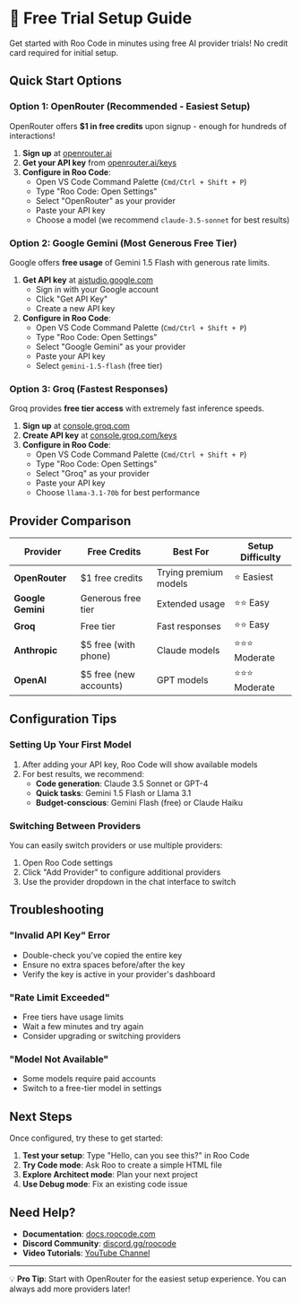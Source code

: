 # 🚀 Free Trial Setup Guide

Get started with Roo Code in minutes using free AI provider trials! No credit card required for initial setup.

## Quick Start Options

### Option 1: OpenRouter (Recommended - Easiest Setup)

OpenRouter offers **$1 in free credits** upon signup - enough for hundreds of interactions!

1. **Sign up** at [openrouter.ai](https://openrouter.ai/auth/signup)
2. **Get your API key** from [openrouter.ai/keys](https://openrouter.ai/keys)
3. **Configure in Roo Code**:
    - Open VS Code Command Palette (`Cmd/Ctrl + Shift + P`)
    - Type "Roo Code: Open Settings"
    - Select "OpenRouter" as your provider
    - Paste your API key
    - Choose a model (we recommend `claude-3.5-sonnet` for best results)

### Option 2: Google Gemini (Most Generous Free Tier)

Google offers **free usage** of Gemini 1.5 Flash with generous rate limits.

1. **Get API key** at [aistudio.google.com](https://aistudio.google.com/app/apikey)
    - Sign in with your Google account
    - Click "Get API Key"
    - Create a new API key
2. **Configure in Roo Code**:
    - Open VS Code Command Palette (`Cmd/Ctrl + Shift + P`)
    - Type "Roo Code: Open Settings"
    - Select "Google Gemini" as your provider
    - Paste your API key
    - Select `gemini-1.5-flash` (free tier)

### Option 3: Groq (Fastest Responses)

Groq provides **free tier access** with extremely fast inference speeds.

1. **Sign up** at [console.groq.com](https://console.groq.com/signup)
2. **Create API key** at [console.groq.com/keys](https://console.groq.com/keys)
3. **Configure in Roo Code**:
    - Open VS Code Command Palette (`Cmd/Ctrl + Shift + P`)
    - Type "Roo Code: Open Settings"
    - Select "Groq" as your provider
    - Paste your API key
    - Choose `llama-3.1-70b` for best performance

## Provider Comparison

| Provider          | Free Credits           | Best For              | Setup Difficulty |
| ----------------- | ---------------------- | --------------------- | ---------------- |
| **OpenRouter**    | $1 free credits        | Trying premium models | ⭐ Easiest       |
| **Google Gemini** | Generous free tier     | Extended usage        | ⭐⭐ Easy        |
| **Groq**          | Free tier              | Fast responses        | ⭐⭐ Easy        |
| **Anthropic**     | $5 free (with phone)   | Claude models         | ⭐⭐⭐ Moderate  |
| **OpenAI**        | $5 free (new accounts) | GPT models            | ⭐⭐⭐ Moderate  |

## Configuration Tips

### Setting Up Your First Model

1. After adding your API key, Roo Code will show available models
2. For best results, we recommend:
    - **Code generation**: Claude 3.5 Sonnet or GPT-4
    - **Quick tasks**: Gemini 1.5 Flash or Llama 3.1
    - **Budget-conscious**: Gemini Flash (free) or Claude Haiku

### Switching Between Providers

You can easily switch providers or use multiple providers:

1. Open Roo Code settings
2. Click "Add Provider" to configure additional providers
3. Use the provider dropdown in the chat interface to switch

## Troubleshooting

### "Invalid API Key" Error

- Double-check you've copied the entire key
- Ensure no extra spaces before/after the key
- Verify the key is active in your provider's dashboard

### "Rate Limit Exceeded"

- Free tiers have usage limits
- Wait a few minutes and try again
- Consider upgrading or switching providers

### "Model Not Available"

- Some models require paid accounts
- Switch to a free-tier model in settings

## Next Steps

Once configured, try these to get started:

1. **Test your setup**: Type "Hello, can you see this?" in Roo Code
2. **Try Code mode**: Ask Roo to create a simple HTML file
3. **Explore Architect mode**: Plan your next project
4. **Use Debug mode**: Fix an existing code issue

## Need Help?

- **Documentation**: [docs.roocode.com](https://docs.roocode.com)
- **Discord Community**: [discord.gg/roocode](https://discord.gg/roocode)
- **Video Tutorials**: [YouTube Channel](https://youtube.com/@roocodeyt)

---

💡 **Pro Tip**: Start with OpenRouter for the easiest setup experience. You can always add more providers later!
